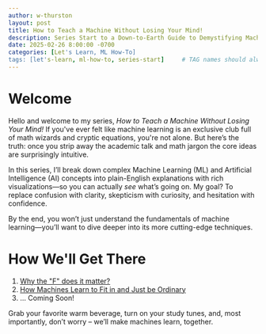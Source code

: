 ```yaml
---
author: w-thurston
layout: post
title: How to Teach a Machine Without Losing Your Mind!
description: Series Start to a Down-to-Earth Guide to Demystifying Machine Learning
date: 2025-02-26 8:00:00 -0700
categories: [Let's Learn, ML How-To]
tags: [let's-learn, ml-how-to, series-start]     # TAG names should always be lowercase
---
```



# Welcome

Hello and welcome to my series, *How to Teach a Machine Without Losing Your Mind!* If you've ever felt like machine learning is an exclusive club full of math wizards and cryptic equations, you're not alone. But here’s the truth: once you strip away the academic talk and math jargon the core ideas are surprisingly intuitive.

In this series, I’ll break down complex Machine Learning (ML) and Artificial Intelligence (AI) concepts into plain-English explanations with rich visualizations—so you can actually *see* what’s going on. My goal? To replace confusion with clarity, skepticism with curiosity, and hesitation with confidence.

By the end, you won’t just understand the fundamentals of machine learning—you’ll want to dive deeper into its more cutting-edge techniques.

# How We'll Get There 

1. [Why the "F" does it matter?](../Why_the_F_does_it_matter)
2. [How Machines Learn to Fit in and Just be Ordinary](../How_Machines_Learn_to_Fit_in_and_Just_be_Ordinary)
3. ... Coming Soon!


Grab your favorite warm beverage, turn on your study tunes, and, most importantly, don’t worry – we’ll make machines learn, together.
